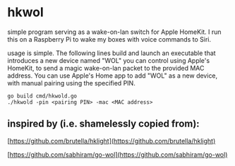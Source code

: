 # hkwol

simple program serving as a wake-on-lan switch for Apple HomeKit.  I run this on a Raspberry Pi to wake my boxes with voice commands to Siri. 

usage is simple.  The following lines build and launch an executable that introduces a new device named "WOL" you can control using Apple's HomeKit, to send a magic wake-on-lan packet to the provided MAC address. You can use Apple's Home app to add "WOL" as a new device, with manual pairing using the specified PIN.

```
go build cmd/hkwold.go
./hkwold -pin <pairing PIN> -mac <MAC address>
```

## inspired by (i.e. shamelessly copied from):

[https://github.com/brutella/hklight](https://github.com/brutella/hklight)

[https://github.com/sabhiram/go-wol](https://github.com/sabhiram/go-wol)
